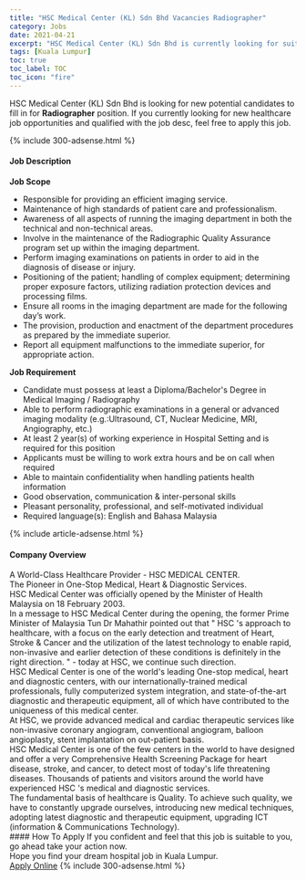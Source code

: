 ```yaml
---
title: "HSC Medical Center (KL) Sdn Bhd Vacancies Radiographer" 
category: Jobs 
date: 2021-04-21 
excerpt: "HSC Medical Center (KL) Sdn Bhd is currently looking for suitable person to fill in the Radiographer which positioned at Kuala Lumpur" 
tags: [Kuala Lumpur] 
toc: true 
toc_label: TOC 
toc_icon: "fire" 
--- 
```


<p>HSC Medical Center (KL) Sdn Bhd is looking for new potential candidates to fill in for <b>Radiographer</b> position. If you currently looking for new healthcare job opportunities and qualified with the job desc, feel free to apply this job.
</p>{% include 300-adsense.html %} 
<div><div><h4>Job Description</h4></div><div><div><span><div><div><strong>Job Scope</strong></div><ul><li>Responsible for providing an efficient imaging service.</li><li>Maintenance of high standards of patient care and professionalism.</li><li>Awareness of all aspects of running the imaging department in both the technical and non-technical areas.</li><li>Involve in the maintenance of the Radiographic Quality Assurance program set up within the imaging department.</li><li>Perform imaging examinations on patients in order to aid in the diagnosis of disease or injury.</li><li>Positioning of the patient; handling of complex equipment; determining proper exposure factors, utilizing radiation protection devices and processing films.</li><li>Ensure all rooms in the imaging department are made for the following day&#8217;s work.</li><li>The provision, production and enactment of the department procedures as prepared by the immediate superior.</li><li>Report all equipment malfunctions to the immediate superior, for appropriate action.</li></ul><div><strong>Job Requirement</strong></div><ul><li>Candidate must possess at least a Diploma/Bachelor's Degree in Medical Imaging / Radiography</li><li>Able to perform radiographic examinations in a general or advanced imaging modality (e.g.:Ultrasound, CT, Nuclear Medicine, MRI, Angiography, etc.)</li><li>At least 2 year(s) of working experience in Hospital Setting and is required for this position</li><li>Applicants must be willing to work extra hours and be on call when required</li><li>Able to maintain confidentiality when handling patients health information</li><li>Good observation, communication &amp; inter-personal skills</li><li>Pleasant personality, professional, and self-motivated individual</li><li>Required language(s): English and Bahasa Malaysia</li></ul></div></span></div></div></div> 
{% include article-adsense.html %} 
<div><div><h4>Company Overview</h4></div><div><div><span><div><div>
	A World-Class Healthcare Provider - HSC MEDICAL CENTER.</div>
<div>
	The Pioneer in One-Stop Medical, Heart &amp; Diagnostic Services.</div>
<div>
	HSC Medical Center was officially opened by the Minister of Health Malaysia on 18 February 2003.</div>
<div>
	In a message to HSC Medical Center during the opening, the former Prime Minister of Malaysia Tun Dr Mahathir pointed out that " HSC 's approach to healthcare, with a focus on the early detection and treatment of Heart, Stroke &amp; Cancer and the utilization of the latest technology to enable rapid, non-invasive and earlier detection of these conditions is definitely in the right direction. " - today at HSC, we continue such direction.</div>
<div>
	HSC Medical Center is one of the world's leading One-stop medical, heart and diagnostic centers, with our internationally-trained medical professionals, fully computerized system integration, and state-of-the-art diagnostic and therapeutic equipment, all of which have contributed to the uniqueness of this medical center.</div>
<div>
	At HSC, we provide advanced medical and cardiac therapeutic services like non-invasive coronary angiogram, conventional angiogram, balloon angioplasty, stent implantation on out-patient basis.</div>
<div>
	HSC Medical Center is one of the few centers in the world to have designed and offer a very Comprehensive Health Screening Package for heart disease, stroke, and cancer, to detect most of today's life threatening diseases. Thousands of patients and visitors around the world have experienced HSC 's medical and diagnostic services.</div>
<div>
	The fundamental basis of healthcare is Quality. To achieve such quality, we have to constantly upgrade ourselves, introducing new medical techniques, adopting latest diagnostic and therapeutic equipment, upgrading ICT (information &amp; Communications Technology).</div></div></span></div></div></div> 
#### How To Apply 
If you confident and feel that this job is suitable to you, go ahead take your action now. <br/> 
Hope you find your dream hospital job in Kuala Lumpur. <br/> 
<a href="https://www.jobstreet.com.my/en/job/radiographer-4542123?jobId=jobstreet-my-job-4542123" class="btn btn--warning" target="_blank" rel="nofollow noopenner">Apply Online</a> 
{% include 300-adsense.html %} 